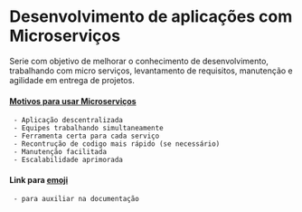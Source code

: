 # Desenvolvimento de aplicações com Microserviços
Serie com objetivo de melhorar o conhecimento de desenvolvimento, trabalhando com micro serviços, levantamento de requisitos, manutenção e agilidade em entrega de projetos. 



#### [Motivos para usar Microserviços](https://github.com/FranciscoWallison/DESENVOLVIMENTO-DE-SISTEMAS-WEB)
```
 - Aplicação descentralizada
 - Equipes trabalhando simultaneamente
 - Ferramenta certa para cada serviço
 - Recontrução de codigo mais rápido (se necessário)
 - Manutenção facilitada
 - Escalabilidade aprimorada
``` 


#### Link para [emoji](https://gist.github.com/rxaviers/7360908)
```
 - para auxiliar na documentação
```
